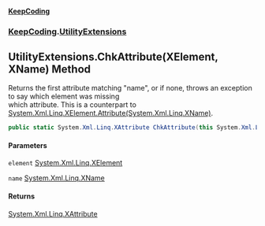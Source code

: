 #### [KeepCoding](index.md 'index')
### [KeepCoding](KeepCoding.md 'KeepCoding').[UtilityExtensions](UtilityExtensions.md 'KeepCoding.UtilityExtensions')
## UtilityExtensions.ChkAttribute(XElement, XName) Method
Returns the first attribute matching "name", or if none, throws an exception to say which element was missing  
which attribute. This is a counterpart to [System.Xml.Linq.XElement.Attribute(System.Xml.Linq.XName)](https://docs.microsoft.com/en-us/dotnet/api/System.Xml.Linq.XElement.Attribute#System_Xml_Linq_XElement_Attribute_System_Xml_Linq_XName_ 'System.Xml.Linq.XElement.Attribute(System.Xml.Linq.XName)').
```csharp
public static System.Xml.Linq.XAttribute ChkAttribute(this System.Xml.Linq.XElement element, System.Xml.Linq.XName name);
```
#### Parameters
<a name='KeepCoding_UtilityExtensions_ChkAttribute(System_Xml_Linq_XElement_System_Xml_Linq_XName)_element'></a>
`element` [System.Xml.Linq.XElement](https://docs.microsoft.com/en-us/dotnet/api/System.Xml.Linq.XElement 'System.Xml.Linq.XElement')  
  
<a name='KeepCoding_UtilityExtensions_ChkAttribute(System_Xml_Linq_XElement_System_Xml_Linq_XName)_name'></a>
`name` [System.Xml.Linq.XName](https://docs.microsoft.com/en-us/dotnet/api/System.Xml.Linq.XName 'System.Xml.Linq.XName')  
  
#### Returns
[System.Xml.Linq.XAttribute](https://docs.microsoft.com/en-us/dotnet/api/System.Xml.Linq.XAttribute 'System.Xml.Linq.XAttribute')  
